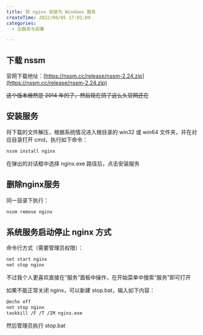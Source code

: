 ```yaml
---
title: 将 nginx 安装为 Windows 服务
createTime: 2022/08/05 17:01:09
categories:
  - 云服务与部署

---
```


## 下载 nssm

官网下载地址：[https://nssm.cc/release/nssm-2.24.zip](https://nssm.cc/release/nssm-2.24.zip)

~~这个版本居然是 2014 年的了，然后现在鸽了这么久官网还在~~ 

## 安装服务

将下载的文件解压，根据系统情况进入根目录的 win32 或 win64 文件夹，并在对应目录打开 cmd，执行如下命令：

```bash
nssm install nginx
```

在弹出的对话框中选择 nginx.exe 路径后，点击安装服务

## 删除nginx服务

同一目录下执行：

```bash
nssm remove nginx
```

## 系统服务启动停止 nginx 方式

命令行方式（需要管理员权限）：

```bash
net start nginx
net stop nginx
```

不过我个人更喜欢直接在“服务”面板中操作，在开始菜单中搜索“服务”即可打开

如果不能正常关闭 nginx，可以新建 stop.bat，输入如下内容：

```bash
@echo off
net stop nginx
taskkill /F /T /IM nginx.exe
```

然后管理员执行 stop.bat
